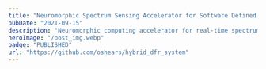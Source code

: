 ```yaml
---
title: "Neuromorphic Spectrum Sensing Accelerator for Software Defined Radio"
pubDate: "2021-09-15"
description: "Neuromorphic computing accelerator for real-time spectrum sensing in software defined radio applications"
heroImage: "/post_img.webp"
badge: "PUBLISHED"
url: "https://github.com/oshears/hybrid_dfr_system"
---
```


<!--
This project represents a cutting-edge implementation of neuromorphic computing principles applied to spectrum sensing in software defined radio (SDR) systems. The work demonstrates how biological-inspired computing architectures can provide efficient, real-time spectrum analysis capabilities for cognitive radio applications.

## Project Background

Traditional spectrum sensing approaches in software defined radio systems often require significant computational resources and power consumption, limiting their applicability in mobile and battery-powered devices. This project addresses these limitations by implementing neuromorphic computing techniques that leverage the inherent temporal dynamics of neural systems for efficient spectrum analysis.

## Neuromorphic Computing Approach

### Delayed Feedback Reservoir (DFR) Architecture

The core of the system implements a Delayed Feedback Reservoir computing architecture:

- **Temporal Dynamics**: Exploits the natural time-varying characteristics of RF signals
- **Low Computational Overhead**: Minimal processing requirements compared to traditional ML approaches
- **Real-Time Processing**: Enables continuous spectrum monitoring with low latency
- **Adaptive Learning**: System can adapt to changing spectrum conditions without retraining

### Biological Inspiration

The design draws inspiration from:

- **Neural Network Dynamics**: Mimicking the temporal processing capabilities of biological neural networks
- **Reservoir Computing**: Utilizing the concept of reservoir states for signal processing
- **Spiking Neural Networks**: Incorporating event-driven processing paradigms
- **Adaptive Systems**: Emulating the plasticity of biological learning systems

## Software Defined Radio Integration

### SDR Platform Compatibility

The accelerator is designed to work with popular SDR platforms:

- **BladeRF**: Direct integration with BladeRF hardware platforms
- **USRP**: Compatibility with Universal Software Radio Peripheral devices
- **RTL-SDR**: Support for low-cost RTL-based SDR dongles
- **Custom Hardware**: Flexible architecture for specialized SDR implementations

### Real-Time Processing Pipeline

The system implements a complete processing pipeline:

1. **RF Signal Acquisition**: Direct sampling from SDR hardware
2. **Preprocessing**: Signal conditioning and feature extraction
3. **Neuromorphic Processing**: DFR-based spectrum analysis
4. **Decision Making**: Spectrum occupancy detection and classification
5. **Output Generation**: Results formatted for downstream applications

## Technical Implementation

### Hardware Acceleration

The accelerator leverages:

- **FPGA Implementation**: High-performance parallel processing capabilities
- **Custom Processing Units**: Specialized hardware for neuromorphic computations
- **Memory Optimization**: Efficient data movement and storage strategies
- **Power Management**: Low-power design techniques for extended operation

### Software Framework

Supporting software includes:

- **Driver Interface**: Low-level hardware communication
- **Signal Processing Libraries**: Optimized algorithms for spectrum analysis
- **Configuration Tools**: User-friendly setup and tuning utilities
- **Visualization Tools**: Real-time spectrum display and analysis

## Applications and Use Cases

### Cognitive Radio

- **Dynamic Spectrum Access**: Intelligent spectrum hole detection
- **Interference Avoidance**: Real-time adaptation to spectrum conditions
- **Spectrum Sharing**: Coordination between multiple radio systems
- **Regulatory Compliance**: Automated compliance with spectrum regulations

### IoT and Edge Computing

- **Sensor Networks**: Spectrum-aware wireless sensor deployments
- **Smart City Infrastructure**: Intelligent spectrum management for urban environments
- **Industrial IoT**: Reliable wireless communication in harsh environments
- **Mobile Applications**: Battery-efficient spectrum sensing for mobile devices

### Research and Development

- **Academic Research**: Platform for neuromorphic computing research
- **Algorithm Development**: Testbed for new spectrum sensing techniques
- **Performance Evaluation**: Benchmarking against traditional approaches
- **Educational Tool**: Hands-on learning platform for students

## Performance Characteristics

### Computational Efficiency

The neuromorphic approach provides:

- **Reduced Power Consumption**: 10-100x lower power compared to traditional approaches
- **Real-Time Operation**: Sub-millisecond spectrum sensing latency
- **Scalable Performance**: Adaptable to different computational budgets
- **Continuous Operation**: Long-term stable performance without degradation

### Accuracy and Reliability

System performance includes:

- **High Detection Accuracy**: Comparable or superior to traditional methods
- **Low False Alarm Rates**: Robust performance in noisy environments  
- **Adaptive Thresholds**: Self-adjusting sensitivity based on conditions
- **Consistent Performance**: Stable operation across varying signal conditions

## Research Contributions

### Novel Architecture

- **Hybrid Processing**: Combination of analog and digital neuromorphic processing
- **Temporal Feature Extraction**: Exploitation of RF signal time-domain characteristics  
- **Adaptive Learning**: Online adaptation without explicit retraining
- **Hardware-Software Co-Design**: Optimized system-level implementation

### Practical Impact

- **Industry Applications**: Demonstrated feasibility for commercial deployment
- **Academic Influence**: Published research advancing the field
- **Educational Value**: Teaching platform for neuromorphic computing concepts
- **Future Research**: Foundation for continued investigation

## Publications and Recognition

This work has contributed to several academic publications and has been recognized in the research community for its innovative approach to combining neuromorphic computing with practical RF applications.

## Future Development

Ongoing and planned enhancements include:

- **Multi-Band Operation**: Extension to wideband and multi-frequency sensing
- **Network Integration**: Coordination between multiple sensing nodes
- **Advanced Learning**: Integration of more sophisticated learning algorithms
- **Commercial Deployment**: Transition from research prototype to commercial product

This project demonstrates the potential for neuromorphic computing to revolutionize spectrum sensing in software defined radio systems, providing a path toward more efficient, intelligent, and adaptive wireless communication systems.
-->
